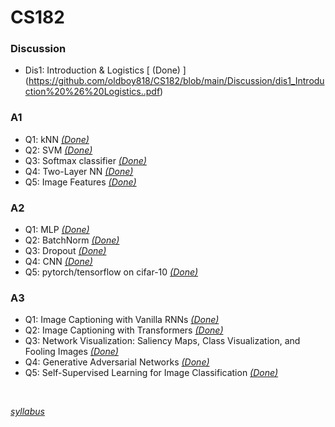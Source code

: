 # CS182

### Discussion
* Dis1: Introduction & Logistics [ (Done) ] (https://github.com/oldboy818/CS182/blob/main/Discussion/dis1_Introduction%20%26%20Logistics..pdf)

### A1
* Q1: kNN  [_(Done)_](https://github.com/changdaeoh/CS231n/blob/main/assignment1/knn.ipynb)
* Q2: SVM  [_(Done)_](https://github.com/changdaeoh/CS231n/blob/main/assignment1/svm.ipynb)
* Q3: Softmax classifier  [_(Done)_](https://github.com/changdaeoh/CS231n/blob/main/assignment1/softmax.ipynb)
* Q4: Two-Layer NN  [_(Done)_](https://github.com/changdaeoh/CS231n/blob/main/assignment1/two_layer_net.ipynb)
* Q5: Image Features  [_(Done)_](https://github.com/changdaeoh/CS231n/blob/main/assignment1/features.ipynb)

### A2
* Q1: MLP  [_(Done)_](https://github.com/changdaeoh/CS231n/blob/main/assignment2/FullyConnectedNets.ipynb)
* Q2: BatchNorm  [_(Done)_](https://github.com/changdaeoh/CS231n/blob/main/assignment2/BatchNormalization.ipynb)
* Q3: Dropout [_(Done)_](https://github.com/changdaeoh/CS231n/blob/main/assignment2/Dropout.ipynb)
* Q4: CNN [_(Done)_](https://github.com/changdaeoh/CS231n/blob/main/assignment2/ConvolutionalNetworks.ipynb)
* Q5: pytorch/tensorflow on cifar-10 [_(Done)_](https://github.com/changdaeoh/CS231n/blob/main/assignment2/PyTorch.ipynb)

### A3
* Q1: Image Captioning with Vanilla RNNs [_(Done)_](https://github.com/changdaeoh/CS231n/blob/main/assignment3/RNN_Captioning.ipynb)
* Q2: Image Captioning with Transformers [_(Done)_](https://github.com/changdaeoh/CS231n/blob/main/assignment3/Transformer_Captioning.ipynb)
* Q3: Network Visualization: Saliency Maps, Class Visualization, and Fooling Images [_(Done)_](https://github.com/changdaeoh/CS231n/blob/main/assignment3/Network_Visualization.ipynb)
* Q4: Generative Adversarial Networks [_(Done)_](https://github.com/changdaeoh/CS231n/blob/main/assignment3/Generative_Adversarial_Networks.ipynb)
* Q5: Self-Supervised Learning for Image Classification [_(Done)_](https://github.com/changdaeoh/CS231n/blob/main/assignment3/Self_Supervised_Learning.ipynb)

<br/>

[_syllabus_](https://cs182sp21.github.io/)
